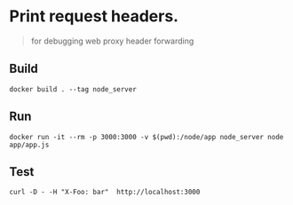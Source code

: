 # Print request headers.
> for debugging web proxy header forwarding

## Build
```
docker build . --tag node_server
```

## Run
```
docker run -it --rm -p 3000:3000 -v $(pwd):/node/app node_server node app/app.js
```

## Test
```
curl -D - -H "X-Foo: bar"  http://localhost:3000
```